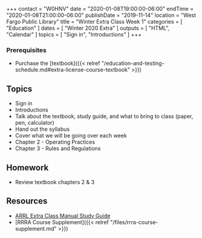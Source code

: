 +++
contact = "W0HNV"
date = "2020-01-08T19:00:00-06:00"
endTime = "2020-01-08T21:00:00-06:00"
publishDate = "2019-11-14"
location = "West Fargo Public Library"
title = "Winter Extra Class Week 1"
categories = [ "Education" ]
dates = [ "Winter 2020 Extra" ]
outputs = [ "HTML", "Calendar" ]
topics = [ "Sign in", "Introductions" ]
+++
### Prerequisites

* Purchase the [textbook]({{< relref "/education-and-testing-schedule.md#extra-license-course-textbook" >}})

## Topics

* Sign in
* Introductions
* Talk about the textbook, study guide, and what to bring to class (paper, pen, calculator)
* Hand out the syllabus
* Cover what we will be going over each week
* Chapter 2 - Operating Practices
* Chapter 3 - Rules and Regulations

## Homework

* Review textbook chapters 2 & 3

## Resources

* [ARRL Extra Class Manual Study Guide](http://www.arrl.org/files/file/Extra%20Class%20License%20Manual/ECLM%2011th%20edition/ECLM%202016%20Studyguide.pdf)
* [RRRA Course Supplement]({{< relref "/files/rrra-course-supplement.md" >}})
